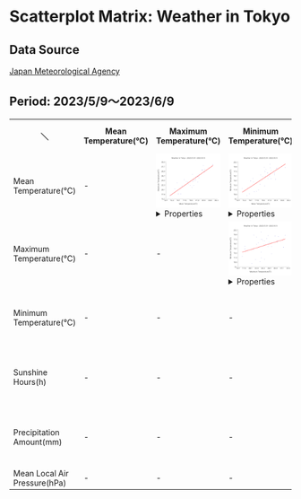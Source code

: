 # Scatterplot Matrix: Weather in Tokyo

## Data Source

<a href='https://www.data.jma.go.jp/gmd/risk/obsdl/' target='_blank'>Japan Meteorological Agency</a>

## Period: 2023/5/9～2023/6/9
<table>
<tr>
<th>＼</th>
<th>Mean Temperature(℃)</th>
<th>Maximum Temperature(℃)</th>
<th>Minimum Temperature(℃)</th>
<th>Sunshine Hours(h)</th>
<th>Precipitation Amount(mm)</th>
<th>Mean Local Air Pressure(hPa)</th>
</tr>
<tr><td>Mean Temperature(℃)</td>
<td>-</td>
<td><a href="img/Matrix00.png"><img src="img/Matrix00.png" width="120"></a><br />
<details><summary>Properties</summary>

- count: 32
- x: 
	- Mean: 19.809375
	- Max: 25.4
	- Min: 13.9
	- Variance: 6.748974609375
	- StandardDeviation: 2.5978788673406
- y: 
	- Mean: 24.7375
	- Max: 32.2
	- Min: 17.2
	- Variance: 13.52796875
	- StandardDeviation: 3.678038709693
- Covariance: 8.4012109375
- CorrelationCoefficient: 0.87923849923656
- RegressionLineFormula: 
	- a: 1.2448129417808
	- b: 0.078533631411009
</details></td>
<td><a href="img/Matrix01.png"><img src="img/Matrix01.png" width="120"></a><br />
<details><summary>Properties</summary>

- count: 32
- x: 
	- Mean: 19.809375
	- Max: 25.4
	- Min: 13.9
	- Variance: 6.748974609375
	- StandardDeviation: 2.5978788673406
- y: 
	- Mean: 15.596875
	- Max: 19.7
	- Min: 10.1
	- Variance: 6.726552734375
	- StandardDeviation: 2.5935598574884
- Covariance: 5.047841796875
- CorrelationCoefficient: 0.74918756880131
- RegressionLineFormula: 
	- a: 0.74794203401848
	- b: 0.7806107698652
</details></td>
<td><a href="img/Matrix02.png"><img src="img/Matrix02.png" width="120"></a><br />
<details><summary>Properties</summary>

- count: 32
- x: 
	- Mean: 19.809375
	- Max: 25.4
	- Min: 13.9
	- Variance: 6.748974609375
	- StandardDeviation: 2.5978788673406
- y: 
	- Mean: 5.653125
	- Max: 13.3
	- Min: 0
	- Variance: 21.256240234375
	- StandardDeviation: 4.6104490274132
- Covariance: 3.206064453125
- CorrelationCoefficient: 0.26767642720506
- RegressionLineFormula: 
	- a: 0.47504467547877
	- b: -3.7572131183122
</details></td>
<td><a href="img/Matrix03.png"><img src="img/Matrix03.png" width="120"></a><br />
<details><summary>Properties</summary>

- count: 32
- x: 
	- Mean: 19.809375
	- Max: 25.4
	- Min: 13.9
	- Variance: 6.748974609375
	- StandardDeviation: 2.5978788673406
- y: 
	- Mean: 11.828125
	- Max: 168.5
	- Min: 0
	- Variance: 1067.1970214844
	- StandardDeviation: 32.667981594895
- Covariance: 3.190673828125
- CorrelationCoefficient: 0.037595962749643
- RegressionLineFormula: 
	- a: 0.47276423646532
	- b: 2.4629609532698
</details></td>
<td><a href="img/Matrix04.png"><img src="img/Matrix04.png" width="120"></a><br />
<details><summary>Properties</summary>

- count: 32
- x: 
	- Mean: 19.809375
	- Max: 25.4
	- Min: 13.9
	- Variance: 6.748974609375
	- StandardDeviation: 2.5978788673406
- y: 
	- Mean: 1009.31875
	- Max: 1021.3
	- Min: 997
	- Variance: 36.3283984375
	- StandardDeviation: 6.0273044088962
- Covariance: -3.43767578125
- CorrelationCoefficient: -0.21954466663638
- RegressionLineFormula: 
	- a: -0.50936267806886
	- b: 1019.4089063009
</details></td>
</tr>
<tr><td>Maximum Temperature(℃)</td>
<td>-</td>
<td>-</td>
<td><a href="img/Matrix05.png"><img src="img/Matrix05.png" width="120"></a><br />
<details><summary>Properties</summary>

- count: 32
- x: 
	- Mean: 24.7375
	- Max: 32.2
	- Min: 17.2
	- Variance: 13.52796875
	- StandardDeviation: 3.678038709693
- y: 
	- Mean: 15.596875
	- Max: 19.7
	- Min: 10.1
	- Variance: 6.726552734375
	- StandardDeviation: 2.5935598574884
- Covariance: 3.6088671875
- CorrelationCoefficient: 0.37831915261387
- RegressionLineFormula: 
	- a: 0.26677081047367
	- b: 8.9976320759076
</details></td>
<td><a href="img/Matrix06.png"><img src="img/Matrix06.png" width="120"></a><br />
<details><summary>Properties</summary>

- count: 32
- x: 
	- Mean: 24.7375
	- Max: 32.2
	- Min: 17.2
	- Variance: 13.52796875
	- StandardDeviation: 3.678038709693
- y: 
	- Mean: 5.653125
	- Max: 13.3
	- Min: 0
	- Variance: 21.256240234375
	- StandardDeviation: 4.6104490274132
- Covariance: 10.1048828125
- CorrelationCoefficient: 0.59589777078761
- RegressionLineFormula: 
	- a: 0.74696231187701
	- b: -12.824855190058
</details></td>
<td><a href="img/Matrix07.png"><img src="img/Matrix07.png" width="120"></a><br />
<details><summary>Properties</summary>

- count: 32
- x: 
	- Mean: 24.7375
	- Max: 32.2
	- Min: 17.2
	- Variance: 13.52796875
	- StandardDeviation: 3.678038709693
- y: 
	- Mean: 11.828125
	- Max: 168.5
	- Min: 0
	- Variance: 1067.1970214844
	- StandardDeviation: 32.667981594895
- Covariance: -18.7919921875
- CorrelationCoefficient: -0.15639909125761
- RegressionLineFormula: 
	- a: -1.3891214959748
	- b: 46.191518006676
</details></td>
<td><a href="img/Matrix08.png"><img src="img/Matrix08.png" width="120"></a><br />
<details><summary>Properties</summary>

- count: 32
- x: 
	- Mean: 24.7375
	- Max: 32.2
	- Min: 17.2
	- Variance: 13.52796875
	- StandardDeviation: 3.678038709693
- y: 
	- Mean: 1009.31875
	- Max: 1021.3
	- Min: 997
	- Variance: 36.3283984375
	- StandardDeviation: 6.0273044088962
- Covariance: -1.944453125
- CorrelationCoefficient: -0.08771180661176
- RegressionLineFormula: 
	- a: -0.14373577888402
	- b: 1012.8744138301
</details></td>
</tr>
<tr><td>Minimum Temperature(℃)</td>
<td>-</td>
<td>-</td>
<td>-</td>
<td><a href="img/Matrix09.png"><img src="img/Matrix09.png" width="120"></a><br />
<details><summary>Properties</summary>

- count: 32
- x: 
	- Mean: 15.596875
	- Max: 19.7
	- Min: 10.1
	- Variance: 6.726552734375
	- StandardDeviation: 2.5935598574884
- y: 
	- Mean: 5.653125
	- Max: 13.3
	- Min: 0
	- Variance: 21.256240234375
	- StandardDeviation: 4.6104490274132
- Covariance: -4.230458984375
- CorrelationCoefficient: -0.35379198363538
- RegressionLineFormula: 
	- a: -0.62891932189216
	- b: 15.462301048637
</details></td>
<td><a href="img/Matrix10.png"><img src="img/Matrix10.png" width="120"></a><br />
<details><summary>Properties</summary>

- count: 32
- x: 
	- Mean: 15.596875
	- Max: 19.7
	- Min: 10.1
	- Variance: 6.726552734375
	- StandardDeviation: 2.5935598574884
- y: 
	- Mean: 11.828125
	- Max: 168.5
	- Min: 0
	- Variance: 1067.1970214844
	- StandardDeviation: 32.667981594895
- Covariance: 28.621337890625
- CorrelationCoefficient: 0.33780910649999
- RegressionLineFormula: 
	- a: 4.2549785931745
	- b: -54.536244245418
</details></td>
<td><a href="img/Matrix11.png"><img src="img/Matrix11.png" width="120"></a><br />
<details><summary>Properties</summary>

- count: 32
- x: 
	- Mean: 15.596875
	- Max: 19.7
	- Min: 10.1
	- Variance: 6.726552734375
	- StandardDeviation: 2.5935598574884
- y: 
	- Mean: 1009.31875
	- Max: 1021.3
	- Min: 997
	- Variance: 36.3283984375
	- StandardDeviation: 6.0273044088962
- Covariance: -6.01619140625
- CorrelationCoefficient: -0.38485952832303
- RegressionLineFormula: 
	- a: -0.89439444598497
	- b: 1023.2685083747
</details></td>
</tr>
<tr><td>Sunshine Hours(h)</td>
<td>-</td>
<td>-</td>
<td>-</td>
<td>-</td>
<td><a href="img/Matrix12.png"><img src="img/Matrix12.png" width="120"></a><br />
<details><summary>Properties</summary>

- count: 32
- x: 
	- Mean: 5.653125
	- Max: 13.3
	- Min: 0
	- Variance: 21.256240234375
	- StandardDeviation: 4.6104490274132
- y: 
	- Mean: 11.828125
	- Max: 168.5
	- Min: 0
	- Variance: 1067.1970214844
	- StandardDeviation: 32.667981594895
- Covariance: -50.076806640625
- CorrelationCoefficient: -0.33248426687446
- RegressionLineFormula: 
	- a: -2.3558637881615
	- b: 25.14611747745
</details></td>
<td><a href="img/Matrix13.png"><img src="img/Matrix13.png" width="120"></a><br />
<details><summary>Properties</summary>

- count: 32
- x: 
	- Mean: 5.653125
	- Max: 13.3
	- Min: 0
	- Variance: 21.256240234375
	- StandardDeviation: 4.6104490274132
- y: 
	- Mean: 1009.31875
	- Max: 1021.3
	- Min: 997
	- Variance: 36.3283984375
	- StandardDeviation: 6.0273044088962
- Covariance: 8.34587890625
- CorrelationCoefficient: 0.30033484911277
- RegressionLineFormula: 
	- a: 0.39263194310127
	- b: 1007.0991525467
</details></td>
</tr>
<tr><td>Precipitation Amount(mm)</td>
<td>-</td>
<td>-</td>
<td>-</td>
<td>-</td>
<td>-</td>
<td><a href="img/Matrix14.png"><img src="img/Matrix14.png" width="120"></a><br />
<details><summary>Properties</summary>

- count: 32
- x: 
	- Mean: 11.828125
	- Max: 168.5
	- Min: 0
	- Variance: 1067.1970214844
	- StandardDeviation: 32.667981594895
- y: 
	- Mean: 1009.31875
	- Max: 1021.3
	- Min: 997
	- Variance: 36.3283984375
	- StandardDeviation: 6.0273044088962
- Covariance: -94.59990234375
- CorrelationCoefficient: -0.48044674984083
- RegressionLineFormula: 
	- a: -0.088643334304072
	- b: 1010.3672344386
</details></td>
</tr>
<tr><td>Mean Local Air Pressure(hPa)</td>
<td>-</td>
<td>-</td>
<td>-</td>
<td>-</td>
<td>-</td>
<td>-</td>
</tr>
</table>
